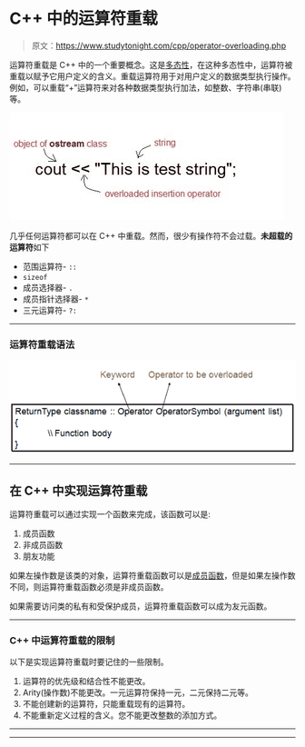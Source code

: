 # C++ 中的运算符重载

> 原文：<https://www.studytonight.com/cpp/operator-overloading.php>

运算符重载是 C++ 中的一个重要概念。这是[多态性](function-overriding.php)，在这种多态性中，运算符被重载以赋予它用户定义的含义。重载运算符用于对用户定义的数据类型执行操作。例如，可以重载“+”运算符来对各种数据类型执行加法，如整数、字符串(串联)等。

![operator overloading example](img/69f83cef63e1a5b781b8fad363fb0c20.png)

几乎任何运算符都可以在 C++ 中重载。然而，很少有操作符不会过载。**未超载的运算符**如下

*   范围运算符- `::`
*   `sizeof`
*   成员选择器- `.`
*   成员指针选择器- `*`
*   三元运算符- `?:`

* * *

### 运算符重载语法

![Syntax of operator overloading](img/2f25899dd739a55929f951afaa8be26e.png)

* * *

## 在 C++ 中实现运算符重载

运算符重载可以通过实现一个函数来完成，该函数可以是:

1.  成员函数
2.  非成员函数
3.  朋友功能

如果左操作数是该类的对象，运算符重载函数可以是[成员函数](member-functions-cpp.php)，但是如果左操作数不同，则运算符重载函数必须是非成员函数。

如果需要访问类的私有和受保护成员，运算符重载函数可以成为友元函数。

* * *

### C++ 中运算符重载的限制

以下是实现运算符重载时要记住的一些限制。

1.  运算符的优先级和结合性不能更改。
2.  Arity(操作数)不能更改。一元运算符保持一元，二元保持二元等。
3.  不能创建新的运算符，只能重载现有的运算符。
4.  不能重新定义过程的含义。您不能更改整数的添加方式。

* * *

* * *